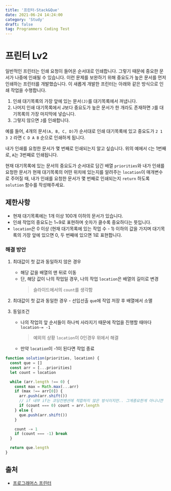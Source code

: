 ```yaml
---
title: '프린터-Stack&Que'
date: 2021-06-24 14:24:00
category: 'Study'
draft: false
tag: Programmers Coding Test
---
```


# 프린터 Lv2

일반적인 프린터는 인쇄 요청이 들어온 순서대로 인쇄합니다. 그렇기 때문에 중요한 문서가 나중에 인쇄될 수 있습니다. 이런 문제를 보완하기 위해 중요도가 높은 문서를 먼저 인쇄하는 프린터를 개발했습니다. 이 새롭게 개발한 프린터는 아래와 같은 방식으로 인쇄 작업을 수행합니다.

1. 인쇄 대기목록의 가장 앞에 있는 문서`(J)`를 대기목록에서 꺼냅니다.
2. 나머지 인쇄 대기목록에서 J보다 중요도가 높은 문서가 한 개라도 존재하면 `J`를 대기목록의 가장 마지막에 넣습니다.
3. 그렇지 않으면 `J`를 인쇄합니다.

예를 들어, 4개의 문서`(A, B, C, D)`가 순서대로 인쇄 대기목록에 있고 중요도가 `2 1 3 2` 라면 `C D A B` 순으로 인쇄하게 됩니다.

내가 인쇄를 요청한 문서가 몇 번째로 인쇄되는지 알고 싶습니다. 위의 예에서 `C`는 1번째로, `A`는 3번째로 인쇄됩니다.

현재 대기목록에 있는 문서의 중요도가 순서대로 담긴 배열 `priorities`와 내가 인쇄를 요청한 문서가 현재 대기목록의 어떤 위치에 있는지를 알려주는 `location`이 매개변수로 주어질 때, 내가 인쇄를 요청한 문서가 몇 번째로 인쇄되는지 `return` 하도록 `solution` 함수를 작성해주세요.

## 제한사항

- 현재 대기목록에는 1개 이상 100개 이하의 문서가 있습니다.
- 인쇄 작업의 중요도는 1~9로 표현하며 숫자가 클수록 중요하다는 뜻입니다.
- `location`은 0 이상 (현재 대기목록에 있는 작업 수 - 1) 이하의 값을 가지며 대기목록의 가장 앞에 있으면 0, 두 번째에 있으면 1로 표현합니다.

### 해결 방안

1. 최대값이 첫 값과 동일하지 않은 경우

   - 해당 값을 배열의 맨 뒤로 이동
   - 단, 해당 값이 나의 작업일 경우, 나의 작업 `location`은 배열의 길이로 변경
     > 슬라이드에서의 `count`를 생각함

2. 최대값이 첫 값과 동일한 경우 - 선입선출 `que`에 작업 저장 후 배열에서 소멸

3. 동일조건
   - 나의 작업의 앞 순서들이 하나씩 사라지기 때문에 작업을 진행할 때마다 `location-= -1`
     > 예외의 상황 `location`이 0인경우 위에서 해결
   - 만약 `location`이 -1이 된다면 작업 종료

```ts
function solution(priorities, location) {
  const que = []
  const arr = [...priorities]
  let count = location

  while (arr.length !== 0) {
    const max = Math.max(...arr)
    if (max !== arr[0]) {
      arr.push(arr.shift())
      // if 내부 if는 코딩컨벤션에 적합하지 않은 방식이지만.. 그게중요한게 아니니깐
      if (count === 0) count = arr.length
    } else {
      que.push(arr.shift())
    }

    count -= 1
    if (count === -1) break
  }

  return que.length
}
```

## 출처

- [프로그래머스 프린터](https://programmers.co.kr/learn/courses/30/lessons/42587)
